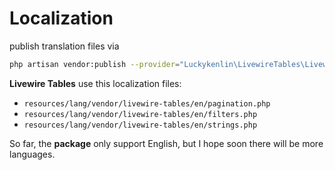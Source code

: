 # Localization

publish translation files via
```bash 
php artisan vendor:publish --provider="Luckykenlin\LivewireTables\LivewireTablesServiceProvider" --tag=livewire-tables-translations
```

**Livewire Tables** use this localization files:

- `resources/lang/vendor/livewire-tables/en/pagination.php`
- `resources/lang/vendor/livewire-tables/en/filters.php`
- `resources/lang/vendor/livewire-tables/en/strings.php`

So far, the **package** only support English, but I hope soon there will be more languages.
